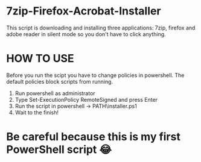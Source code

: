 # 7zip-Firefox-Acrobat-Installer

This script is downloading and installing three applications: 7zip, firefox and adobe reader in silent mode so you don't have to click anything.

# HOW TO USE

Before you run the scipt you have to change policies in powershell. The default policies block scripts from running.

1. Run powershell as administrator
2. Type Set-ExecutionPolicy RemoteSigned and press Enter
3. Run the script in powershell -> PATH\installer.ps1
4. Wait to the finish!

# Be careful because this is my first PowerShell script 😂
